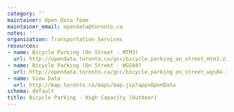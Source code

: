 ```yaml
---
category: ''
maintainer: Open Data Team
maintainer_email: opendata@toronto.ca
notes: ''
organization: Transportation Services
resources:
- name: Bicycle Parking (On Street - MTM3)
  url: http://opendata.toronto.ca/gcc/bicycle_parking_on_street_mtm3.zip
- name: Bicycle Parking (On Street - WGS84)
  url: http://opendata.toronto.ca/gcc/bicycle_parking_on_street_wgs84.zip
- name: View Data
  url: http://map.toronto.ca/maps/map.jsp?app=OpenData
schema: default
title: Bicycle Parking - High Capacity (Outdoor)
---
```

